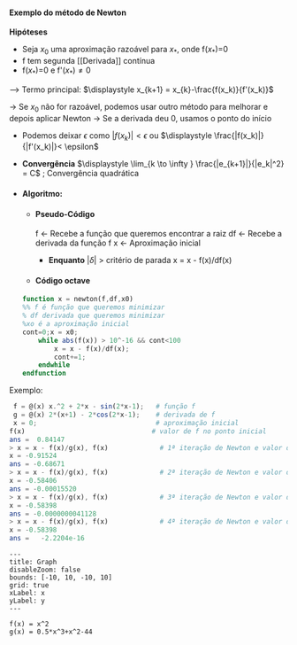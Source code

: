 #### Exemplo do método de Newton
**Hipóteses**
- Seja $x_0$ uma aproximação razoável para $x_*$, onde f($x_*$)=0
- f tem segunda [[Derivada]] contínua
- f($x_*$)=0 e f'($x_*$)$\neq 0$ 

--> Termo principal:  $\displaystyle x_{k+1} = x_{k}-\frac{f(x_k)}{f'(x_k)}$ 

-> Se $x_0$ não for razoável, podemos usar outro método para melhorar e depois aplicar Newton
-> Se a derivada deu 0, usamos o ponto do início


- Podemos deixar $\epsilon$ como $|f(x_k)|<\epsilon$ ou $\displaystyle \frac{|f(x_k)|}{|f'(x_k)|}< \epsilon$ 
- **Convergência** 
	$\displaystyle \lim_{k \to \infty } \frac{|e_{k+1}|}{|e_k|^2} = C$ ; Convergência quadrática

- #### Algoritmo:
	- #### Pseudo-Código
		f <- Recebe a função que queremos encontrar a raiz
		df <- Recebe a derivada da função f
		x <- Aproximação inicial
		- **Enquanto**  |$\delta$| > critério de parada
			x = x - f(x)/df(x)
	
	- #### Código octave
	```octave
	function x = newton(f,df,x0)
	%% f é função que queremos minimizar
	% df derivada que queremos minimizar
	%xo é a aproximação inicial
	cont=0;x = x0;
		while abs(f(x)) > 10^-16 && cont<100
			x = x - f(x)/df(x);
			cont+=1;
		endwhile
	endfunction
	```


Exemplo:
```octave
 f = @(x) x.^2 + 2*x - sin(2*x-1);   # função f
 g = @(x) 2*(x+1) - 2*cos(2*x-1);    # derivada de f
 x = 0;                              # aproximação inicial
f(x)                                # valor de f no ponto inicial
ans =  0.84147
> x = x - f(x)/g(x), f(x)             # 1ª iteração de Newton e valor de f
x = -0.91524
ans = -0.68671
> x = x - f(x)/g(x), f(x)             # 2ª iteração de Newton e valor de f
x = -0.58406
ans = -0.00015520
> x = x - f(x)/g(x), f(x)             # 3ª iteração de Newton e valor de f
x = -0.58398
ans = -0.0000000041128
> x = x - f(x)/g(x), f(x)             # 4ª iteração de Newton e valor de f
x = -0.58398
ans =   -2.2204e-16
```
```functionplot
---
title: Graph
disableZoom: false
bounds: [-10, 10, -10, 10]
grid: true
xLabel: x
yLabel: y
---

f(x) = x^2
g(x) = 0.5*x^3+x^2-44
```

